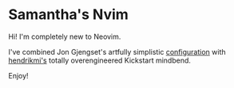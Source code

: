 # Samantha's Nvim

Hi! I'm completely new to Neovim.

I've combined Jon Gjengset's artfully simplistic
[configuration](https://github.com/jonhoo/configs)
with
[hendrikmi's](https://github.com/hendrikmi/neovim-kickstart-config)
totally overengineered Kickstart mindbend.

Enjoy!
